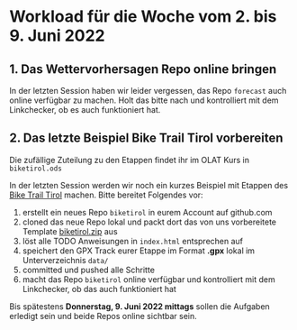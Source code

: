 # Workload für die Woche vom 2. bis 9. Juni 2022

## 1. Das Wettervorhersagen Repo online bringen

In der letzten Session haben wir leider vergessen, das Repo `forecast` auch online verfügbar zu machen. Holt das bitte nach und kontrolliert mit dem Linkchecker, ob es auch funktioniert hat.

## 2. Das letzte Beispiel Bike Trail Tirol vorbereiten

Die zufällige Zuteilung zu den Etappen findet ihr im OLAT Kurs in `biketirol.ods`

In der letzten Session werden wir noch ein kurzes Beispiel mit Etappen des [Bike Trail Tirol](https://www.tirol.at/reisefuehrer/sport/mountainbiken/bike-trail-tirol) machen. Bitte bereitet Folgendes vor:

1. erstellt ein neues Repo `biketirol` in eurem Account auf github.com
2. cloned das neue Repo lokal und packt dort das von uns vorbereitete Template [biketirol.zip](https://webmapping22s.github.io/templates/biketirol.zip) aus
3. löst alle TODO Anweisungen in `index.html` entsprechen auf
4. speichert den GPX Track eurer Etappe im Format **.gpx** lokal im Unterverzeichnis `data/`
5. committed und pushed alle Schritte
6. macht das Repo `biketirol` online verfügbar und kontrolliert mit dem Linkchecker, ob das auch funktioniert hat

Bis spätestens **Donnerstag, 9. Juni 2022 mittags** sollen die Aufgaben erledigt sein und beide Repos online sichtbar sein.
